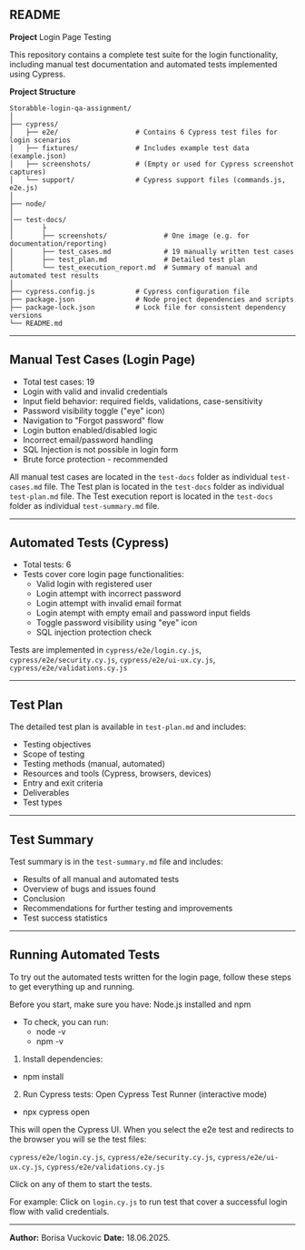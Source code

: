 ## README

**Project** Login Page Testing

This repository contains a complete test suite for the login functionality, including manual test documentation and automated tests implemented using Cypress.

**Project Structure**

```
Storabble-login-qa-assignment/
│
├── cypress/
│   ├── e2e/                   # Contains 6 Cypress test files for login scenarios
│   ├── fixtures/              # Includes example test data (example.json)
│   ├── screenshots/           # (Empty or used for Cypress screenshot captures)
│   └── support/               # Cypress support files (commands.js, e2e.js)
│
├── node/
│ 
│── test-docs/
│       ├
│       ├── screenshots/              # One image (e.g. for documentation/reporting)
│       ├── test_cases.md             # 19 manually written test cases
│       ├── test_plan.md              # Detailed test plan
│       └── test_execution_report.md  # Summary of manual and automated test results
│
├── cypress.config.js          # Cypress configuration file
├── package.json               # Node project dependencies and scripts
├── package-lock.json          # Lock file for consistent dependency versions
└── README.md
```
---

## Manual Test Cases (Login Page)
- Total test cases: 19
 - Login with valid and invalid credentials
 - Input field behavior: required fields, validations, case-sensitivity
 - Password visibility toggle ("eye" icon)
 - Navigation to "Forgot password" flow
 - Login button enabled/disabled logic
 - Incorrect email/password handling
 - SQL Injection is not possible in login form
 - Brute force protection - recommended

All manual test cases are located in the `test-docs` folder as individual `test-cases.md` file.
The Test plan is located in the `test-docs` folder as individual `test-plan.md` file.
The Test execution report is located in the `test-docs` folder as individual `test-summary.md` file.

---

## Automated Tests (Cypress)

- Total tests: 6
- Tests cover core login page functionalities:
  - Valid login with registered user 
  - Login attempt with incorrect password  
  - Login attempt with invalid email format 
  - Login atempt with empty email and password input fields 
  - Toggle password visibility using "eye" icon 
  - SQL injection protection check   

Tests are implemented in `cypress/e2e/login.cy.js`, `cypress/e2e/security.cy.js`, `cypress/e2e/ui-ux.cy.js`, `cypress/e2e/validations.cy.js`

---

## Test Plan

The detailed test plan is available in `test-plan.md` and includes:

- Testing objectives
- Scope of testing
- Testing methods (manual, automated)
- Resources and tools (Cypress, browsers, devices)
- Entry and exit criteria 
- Deliverables
- Test types

---

## Test Summary

Test summary is in the `test-summary.md` file and includes:

- Results of all manual and automated tests
- Overview of bugs and issues found
- Conclusion
- Recommendations for further testing and improvements
- Test success statistics

---

## Running Automated Tests

To try out the automated tests written for the login page, follow these steps to get everything up and running.

Before you start, make sure you have: Node.js installed and npm
- To check, you can run:
  - node -v
  - npm -v

1. Install dependencies:
  - npm install

2. Run Cypress tests:
Open Cypress Test Runner (interactive mode)
  - npx cypress open

This will open the Cypress UI. When you select the e2e test and redirects to the browser you will se the test files:

`cypress/e2e/login.cy.js`,
`cypress/e2e/security.cy.js`, 
`cypress/e2e/ui-ux.cy.js`,
`cypress/e2e/validations.cy.js`

Click on any of them to start the tests.

For example:
Click on `login.cy.js` to run test that cover a successful login flow with valid credentials.

---
**Author:** Borisa Vuckovic 
**Date:** 18.06.2025.
